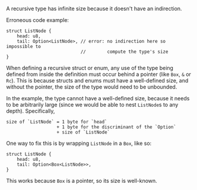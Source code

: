 A recursive type has infinite size because it doesn't have an indirection.

Erroneous code example:

```compile_fail,E0072
struct ListNode {
    head: u8,
    tail: Option<ListNode>, // error: no indirection here so impossible to
                            //        compute the type's size
}
```

When defining a recursive struct or enum, any use of the type being defined
from inside the definition must occur behind a pointer (like `Box`, `&` or
`Rc`). This is because structs and enums must have a well-defined size, and
without the pointer, the size of the type would need to be unbounded.

In the example, the type cannot have a well-defined size, because it needs to be
arbitrarily large (since we would be able to nest `ListNode`s to any depth).
Specifically,

```plain
size of `ListNode` = 1 byte for `head`
                   + 1 byte for the discriminant of the `Option`
                   + size of `ListNode`
```

One way to fix this is by wrapping `ListNode` in a `Box`, like so:

```
struct ListNode {
    head: u8,
    tail: Option<Box<ListNode>>,
}
```

This works because `Box` is a pointer, so its size is well-known.
